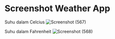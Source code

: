 # Screenshot Weather App
Suhu dalam Celcius
![Screenshot (567)](https://github.com/RizkiGunawan09/Proyek4_Tugas2/assets/123919208/510fc624-647e-4133-87d8-1c3712baff21)

Suhu dalam Fahrenheit
![Screenshot (568)](https://github.com/RizkiGunawan09/Proyek4_Tugas2/assets/123919208/8718c56e-8eb5-4185-8f73-d60f0645737b)
